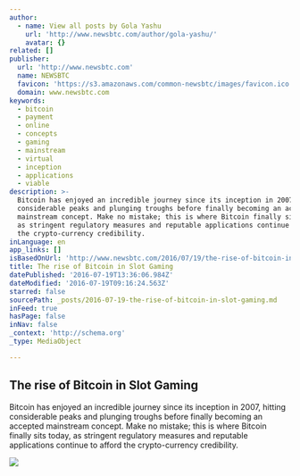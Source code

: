 ```yaml
---
author:
  - name: View all posts by Gola Yashu
    url: 'http://www.newsbtc.com/author/gola-yashu/'
    avatar: {}
related: []
publisher:
  url: 'http://www.newsbtc.com'
  name: NEWSBTC
  favicon: 'https://s3.amazonaws.com/common-newsbtc/images/favicon.ico'
  domain: www.newsbtc.com
keywords:
  - bitcoin
  - payment
  - online
  - concepts
  - gaming
  - mainstream
  - virtual
  - inception
  - applications
  - viable
description: >-
  Bitcoin has enjoyed an incredible journey since its inception in 2007, hitting
  considerable peaks and plunging troughs before finally becoming an accepted
  mainstream concept. Make no mistake; this is where Bitcoin finally sits today,
  as stringent regulatory measures and reputable applications continue to afford
  the crypto-currency credibility.
inLanguage: en
app_links: []
isBasedOnUrl: 'http://www.newsbtc.com/2016/07/19/the-rise-of-bitcoin-in-slot-gaming/'
title: The rise of Bitcoin in Slot Gaming
datePublished: '2016-07-19T13:36:06.984Z'
dateModified: '2016-07-19T09:16:24.563Z'
starred: false
sourcePath: _posts/2016-07-19-the-rise-of-bitcoin-in-slot-gaming.md
inFeed: true
hasPage: false
inNav: false
_context: 'http://schema.org'
_type: MediaObject

---
```

<article style=""><h1>The rise of Bitcoin in Slot Gaming</h1><p>Bitcoin has enjoyed an incredible journey since its inception in 2007, hitting considerable peaks and plunging troughs before finally becoming an accepted mainstream concept. Make no mistake; this is where Bitcoin finally sits today, as stringent regulatory measures and reputable applications continue to afford the crypto-currency credibility.</p><img src="http://s3.amazonaws.com/main-newsbtc-images/2016/07/19094210/image1.jpeg" /></article>